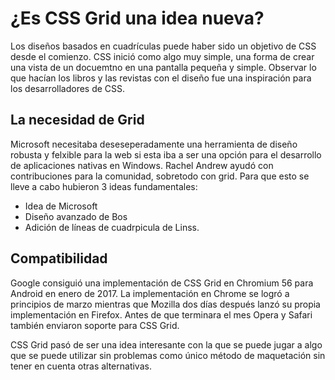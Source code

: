 # ¿Es CSS Grid una idea nueva?

Los diseños basados en cuadrículas puede haber sido un objetivo de CSS desde el comienzo. CSS inició como algo muy simple, una forma de crear una vista de un docuemtno en una pantalla pequeña y simple. Observar lo que hacían los libros y las revistas con el diseño fue una inspiración para los desarrolladores de CSS.

## La necesidad de Grid

Microsoft necesitaba deseseperadamente una herramienta de diseño robusta y felxible para la web si esta iba a ser una opción para el desarrollo de aplicaciones nativas en Windows. Rachel Andrew ayudó con contribuciones para la comunidad, sobretodo con grid. Para que esto se lleve a cabo hubieron 3 ideas fundamentales:

- Idea de Microsoft
- Diseño avanzado de Bos
- Adición de líneas de cuadrpicula de Linss.

## Compatibilidad

Google consiguió una implementación de CSS Grid en Chromium 56 para Android en enero de 2017. La implementación en Chrome se logró a principios de marzo mientras que Mozilla dos días después lanzó su propia implementación en Firefox. Antes de que terminara el mes Opera y Safari también enviaron soporte para CSS Grid.

CSS Grid pasó de ser una idea interesante con la que se puede jugar a algo que se puede utilizar sin problemas como único método de maquetación sin tener en cuenta otras alternativas.
